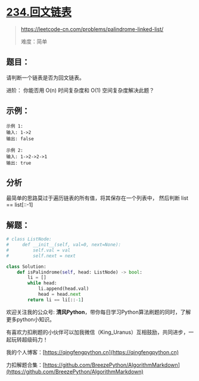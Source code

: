 # [234.回文链表 ](https://leetcode-cn.com/problems/palindrome-linked-list/)
> https://leetcode-cn.com/problems/palindrome-linked-list/
> 
> 难度：简单

## 题目：
请判断一个链表是否为回文链表。

进阶：
你能否用 O(n) 时间复杂度和 O(1) 空间复杂度解决此题？

## 示例：

```
示例 1:
输入: 1->2
输出: false

示例 2:
输入: 1->2->2->1
输出: true
```

## 分析

最简单的思路莫过于遍历链表的所有值，将其保存在一个列表中，
然后判断 list == list[::-1]

## 解题：

```python
# class ListNode:
#     def __init__(self, val=0, next=None):
#         self.val = val
#         self.next = next

class Solution:
    def isPalindrome(self, head: ListNode) -> bool:
        li = []
        while head:
            li.append(head.val)
            head = head.next
        return li == li[::-1]
```

欢迎关注我的公众号: **清风Python**，带你每日学习Python算法刷题的同时，了解更多python小知识。

有喜欢力扣刷题的小伙伴可以加我微信（King_Uranus）互相鼓励，共同进步，一起玩转超级码力！

我的个人博客：[https://qingfengpython.cn](https://qingfengpython.cn)

力扣解题合集：[https://github.com/BreezePython/AlgorithmMarkdown](https://github.com/BreezePython/AlgorithmMarkdown)